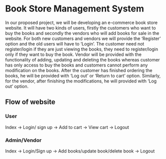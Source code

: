 #  Book Store Management System
In our proposed project, we will be developing an e-commerce book store website. It will have two kinds of users, firstly the customers who want to buy the books and secondly the vendors who will add books for sale in the website. For both new customers and vendors we will provide the ‘Register’ option and the old users will have to ‘Login’. The customer need not register/login if they are just viewing the books, they need to register/login only if they want to buy the book. Vendor will be provided with the functionality of adding, updating and deleting the books whereas customer has only access to buy the books and customers cannot perform any modification on the books. After the customer has finished ordering the books, he will be provided with ‘Log out’ or ‘Return to cart’ option. Similarly, for the vendor, after finishing the modifications, he will provided with ‘Log out’ option.

## Flow of website
### User
Index -> Login/ sign up -> Add to cart -> View cart -> Logout

### Admin/Vendor
Index -> Login/Sign up -> Add books/update book/delete book -> Logout
